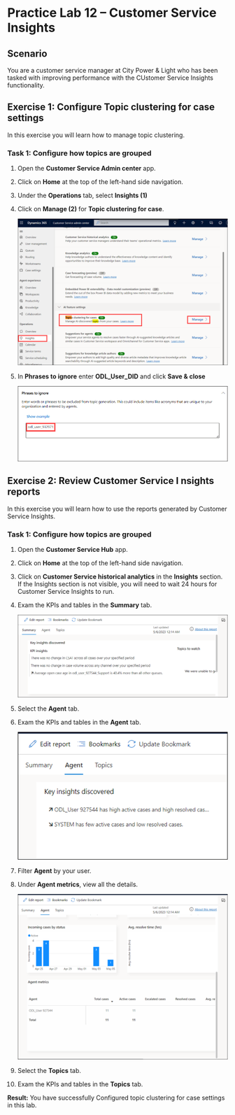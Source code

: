 # Practice Lab 12 – Customer Service Insights

## Scenario

You are a customer service manager at City Power & Light who has been tasked with improving performance with the CUstomer Service Insights functionality.

## Exercise 1: Configure Topic clustering for case settings

In this exercise you will learn how to manage topic clustering.

### Task 1: Configure how topics are grouped

1.  Open the **Customer Service Admin center** app.

2.  Click on **Home** at the top of the left-hand side navigation.

3. Under the **Operations** tab, select **Insights (1)**

4. Click on **Manage (2)** for **Topic clustering for case**.

    ![](../images/collaboration-27.png)

6.  In **Phrases to ignore** enter **ODL_User_DID** and click **Save & close**

    ![](../images/collaboration-28.png)

## Exercise 2: Review Customer Service I    nsights reports

In this exercise you will learn how to use the reports generated by Customer Service Insights.

### Task 1: Configure how topics are grouped

1.  Open the **Customer Service Hub** app.

2.  Click on **Home** at the top of the left-hand side navigation.

3.  Click on **Customer Service historical analytics** in the **Insights** section. If the Insights section is not visible, you will need to wait 24 hours for Customer Service Insights to run.

4.  Exam the KPIs and tables in the **Summary** tab.

    ![](../images/collaboration-29.png)

5.  Select the **Agent** tab.

6.  Exam the KPIs and tables in the **Agent** tab.

    ![](../images/collaboration-30.png)

7.  Filter **Agent** by your user.

8.  Under **Agent metrics**, view all the details.

    ![](../images/collaboration-31.png)

9.  Select the **Topics** tab.

10.  Exam the KPIs and tables in the **Topics** tab.

**Result:** You have successfully Configured topic clustering for case settings in this lab.
